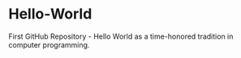 # Hello-World
First GitHub Repository - Hello World as a time-honored tradition in computer programming.
